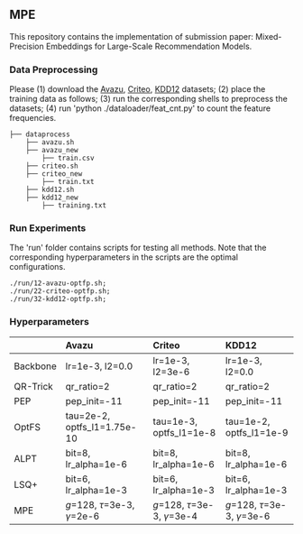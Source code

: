 ## MPE
This repository contains the implementation of submission paper:
Mixed-Precision Embeddings for Large-Scale Recommendation Models. 


### Data Preprocessing
Please (1) download the [Avazu](https://www.kaggle.com/competitions/avazu-ctr-prediction), [Criteo](https://www.kaggle.com/competitions/criteo-display-ad-challenge), [KDD12](https://www.kaggle.com/competitions/kddcup2012-track2) datasets; (2) place the training data as follows; (3) run the corresponding shells to preprocess the datasets; (4) run 'python ./dataloader/feat_cnt.py' to count the feature frequencies.
```
├── dataprocess
    ├── avazu.sh
    ├── avazu_new
        ├── train.csv
    ├── criteo.sh    
    ├── criteo_new
        ├── train.txt
    ├── kdd12.sh
    ├── kdd12_new
        ├── training.txt
```

### Run Experiments
The 'run' folder contains scripts for testing all methods. Note that the corresponding hyperparameters in the scripts are the optimal configurations. 

```
./run/12-avazu-optfp.sh;
./run/22-criteo-optfp.sh;
./run/32-kdd12-optfp.sh;
```

### Hyperparameters
|          | Avazu                               | Criteo                              | KDD12                               |
| :------- | :---------------------------------- | :---------------------------------- | :---------------------------------- |
| Backbone | lr=1e-3, l2=0.0                     | lr=1e-3, l2=3e-6                    | lr=1e-3, l2=0.0                     |
| QR-Trick | qr_ratio=2                          | qr_ratio=2                          | qr_ratio=2                          |
| PEP      | pep_init=-11                        | pep_init=-11                        | pep_init=-11                        |
| OptFS    | tau=2e-2, optfs_l1=1.75e-10         | tau=1e-3, optfs_l1=1e-8             | tau=1e-2, optfs_l1=1e-9             |
| ALPT     | bit=8, lr_alpha=1e-6                | bit=8, lr_alpha=1e-6                | bit=8, lr_alpha=1e-6                |
| LSQ+     | bit=6, lr_alpha=1e-3                | bit=6, lr_alpha=1e-3                | bit=6, lr_alpha=1e-3                |
| MPE      | $g$=128, $\tau$=3e-3, $\gamma$=2e-6 | $g$=128, $\tau$=3e-3, $\gamma$=3e-4 | $g$=128, $\tau$=3e-3, $\gamma$=3e-6 |gang
